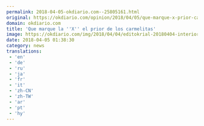 ```yaml
---
permalink: 2018-04-05-okdiario.com--25805161.html
original: https://okdiario.com/opinion/2018/04/05/que-marque-x-prior-carmelitas-2068899
domain: okdiario.com
title: 'Que marque la ''X'' el prior de los carmelitas'
image: https://okdiario.com/img/2018/04/04/editokrial-20180404-interior.jpg
date: 2018-04-05 01:38:30
category: news
translations: 
 - 'en'
 - 'de'
 - 'ru'
 - 'ja'
 - 'fr'
 - 'it'
 - 'zh-CN'
 - 'zh-TW'
 - 'ar'
 - 'pt'
 - 'hy'
---
```


